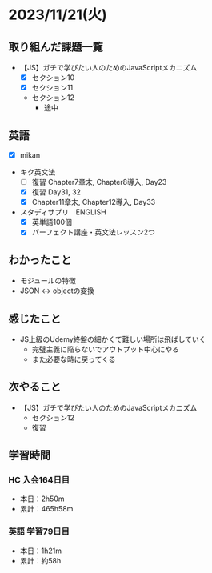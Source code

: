 # 2023/11/21(火)

## 取り組んだ課題一覧

- 【JS】ガチで学びたい人のためのJavaScriptメカニズム
  - [x] セクション10
  - [x] セクション11
  - セクション12
    - 途中

## 英語

- [x] mikan

- キク英文法
  - [ ] 復習 Chapter7章末, Chapter8導入, Day23
  - [x] 復習 Day31, 32
  - [x] Chapter11章末, Chapter12導入, Day33

- スタディサプリ　ENGLISH
  - [x] 英単語100個
  - [x] パーフェクト講座・英文法レッスン2つ

## わかったこと

- モジュールの特徴
- JSON <-> objectの変換

## 感じたこと

- JS上級のUdemy終盤の細かくて難しい場所は飛ばしていく
  - 完璧主義に陥らないでアウトプット中心にやる
  - また必要な時に戻ってくる

## 次やること

- 【JS】ガチで学びたい人のためのJavaScriptメカニズム
  - セクション12
  - 復習

## 学習時間

### HC 入会164日目

- 本日：2h50m
- 累計：465h58m

### 英語 学習79日目

- 本日：1h21m
- 累計：約58h
